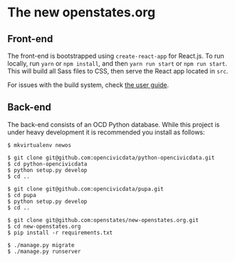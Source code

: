 # The new openstates.org


## Front-end

The front-end is bootstrapped using `create-react-app` for React.js. To run locally, run `yarn` or `npm install`, and then `yarn run start` or `npm run start`. This will build all Sass files to CSS, then serve the React app located in `src`.

For issues with the build system, check [the user guide](https://github.com/facebookincubator/create-react-app/blob/master/packages/react-scripts/template/README.md).

## Back-end

The back-end consists of an OCD Python database. While this project is under heavy development it is recommended you install as follows:

```
$ mkvirtualenv newos

$ git clone git@github.com:opencivicdata/python-opencivicdata.git
$ cd python-opencivicdata
$ python setup.py develop
$ cd ..

$ git clone git@github.com:opencivicdata/pupa.git
$ cd pupa
$ python setup.py develop
$ cd ..

$ git clone git@github.com:openstates/new-openstates.org.git
$ cd new-openstates.org
$ pip install -r requirements.txt

$ ./manage.py migrate
$ ./manage.py runserver
```
